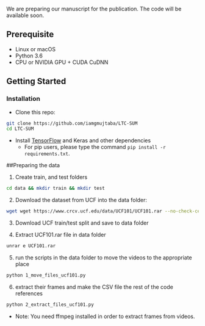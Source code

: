 We are preparing our manuscript for the publication. The code will be available soon.

## Prerequisite
- Linux or macOS
- Python 3.6
- CPU or NVIDIA GPU + CUDA CuDNN

## Getting Started
### Installation
- Clone this repo:
```bash
git clone https://github.com/iamgmujtaba/LTC-SUM
cd LTC-SUM
```
- Install [TensorFlow](https://www.tensorflow.org/) and Keras and other dependencies
  - For pip users, please type the command `pip install -r requirements.txt`.

##Preparing the data
1. Create train, and test folders
```bash
cd data && mkdir train && mkdir test
```

2. Download the dataset from UCF into the data folder:
```bash
wget wget https://www.crcv.ucf.edu/data/UCF101/UCF101.rar --no-check-certificate
```

3. Download UCF train/test split and save to data folder

4. Extract UCF101.rar file in data folder
```bash
unrar e UCF101.rar
```

5.  run the scripts in the data folder to move the videos to the appropriate place
```bash
python 1_move_files_ucf101.py 
```

6. extract their frames and make the CSV file the rest of the code references
```bash
python 2_extract_files_ucf101.py
```

- Note: You need ffmpeg installed in order to extract frames from videos. 
